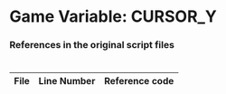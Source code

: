 # Game Variable: CURSOR_Y
### References in the original script files

#

| File | Line Number | Reference code |
| --- | --- | --- |
